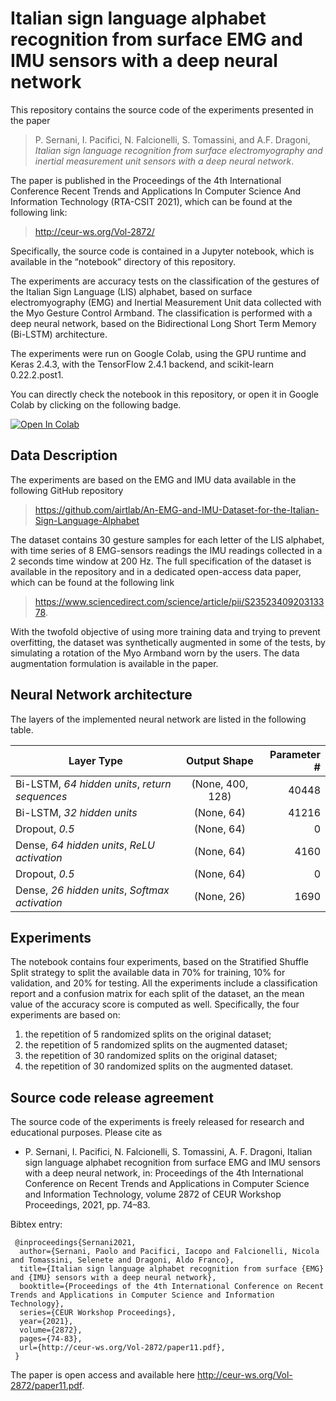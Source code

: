 # Italian sign language alphabet recognition from surface EMG and IMU sensors with a deep neural network

This repository contains the source code of the experiments presented in the paper

>P. Sernani, I. Pacifici, N. Falcionelli, S. Tomassini, and A.F. Dragoni, *Italian sign language recognition from surface electromyography and inertial measurement unit sensors with a deep neural network*.

The paper is published in the Proceedings of the 4th International Conference Recent Trends and Applications In Computer Science And Information Technology (RTA-CSIT 2021), which can be found at the following link:

><http://ceur-ws.org/Vol-2872/>

Specifically, the source code is contained in a Jupyter notebook, which is available in the “notebook” directory of this repository.

The experiments are accuracy tests on the classification of the gestures of the Italian Sign Language (LIS) alphabet, based on surface electromyography (EMG) and Inertial Measurement Unit data collected with the Myo Gesture Control Armband. The classification is performed with a deep neural network, based on the Bidirectional Long Short Term Memory (Bi-LSTM) architecture.

The experiments were run on Google Colab, using the GPU runtime and Keras 2.4.3, with the TensorFlow 2.4.1 backend, and scikit-learn 0.22.2.post1.

You can directly check the notebook in this repository, or open it in Google Colab by clicking on the following badge.

[![Open In Colab](https://colab.research.google.com/assets/colab-badge.svg)](https://colab.research.google.com/github/airtlab/italian-sign-language-recognition/blob/master/notebook/Italian_Sign_Language_Recognition_with_EMG_and_IMU_data.ipynb)

## Data Description

The experiments are based on the EMG and IMU data available in the following GitHub repository

><https://github.com/airtlab/An-EMG-and-IMU-Dataset-for-the-Italian-Sign-Language-Alphabet>

The dataset contains 30 gesture samples for each letter of the LIS alphabet, with time series of 8 EMG-sensors readings the IMU readings collected in a 2 seconds time window at 200 Hz. The full specification of the dataset is available in the repository and in a dedicated open-access data paper, which can be found at the following link

><https://www.sciencedirect.com/science/article/pii/S2352340920313378>.

With the twofold objective of using more training data and trying to prevent overfitting, the dataset was synthetically augmented in some of the tests, by simulating a rotation of the Myo Armband worn by the users. The data augmentation formulation is available in the paper.

## Neural Network architecture

The layers of the implemented neural network are listed in the following table.

| Layer Type                                     | Output Shape     | Parameter # |
|------------------------------------------------|:----------------:|------------:|
| Bi-LSTM, *64 hidden units*, *return sequences* | (None, 400, 128) |       40448 |
| Bi-LSTM, *32 hidden units*                     | (None, 64)       |       41216 |
| Dropout, *0.5*                                 | (None, 64)       |           0 |
| Dense, *64 hidden units*, *ReLU activation*    | (None, 64)       |        4160 |
| Dropout, *0.5*                                 | (None, 64)       |           0 |
| Dense, *26 hidden units*, *Softmax activation* | (None, 26)       |        1690 |

## Experiments

The notebook contains four experiments, based on the Stratified Shuffle Split strategy to split the available data in 70% for training, 10% for validation, and 20% for testing. All the experiments include a classification report and a confusion matrix for each split of the dataset, an the mean value of the accuracy score is computed as well. Specifically, the four experiments are based on:
1. the repetition of 5 randomized splits on the original dataset;
2. the repetition of 5 randomized splits on the augmented dataset;
3. the repetition of 30 randomized splits on the original dataset;
4. the repetition of 30 randomized splits on the augmented dataset.

## Source code release agreement

The source code of the experiments is freely released for research and educational purposes. Please cite as
- P. Sernani, I. Pacifici, N. Falcionelli, S. Tomassini, A. F. Dragoni, Italian sign language alphabet recognition from surface EMG and IMU sensors with a deep neural network, in: Proceedings of the 4th International Conference on Recent Trends and Applications in Computer Science and Information Technology, volume 2872 of CEUR Workshop Proceedings, 2021, pp. 74–83.
	 
Bibtex entry:

	 @inproceedings{Sernani2021,
	  author={Sernani, Paolo and Pacifici, Iacopo and Falcionelli, Nicola and Tomassini, Selenete and Dragoni, Aldo Franco},
	  title={Italian sign language alphabet recognition from surface {EMG} and {IMU} sensors with a deep neural network},
	  booktitle={Proceedings of the 4th International Conference on Recent Trends and Applications in Computer Science and Information Technology},
	  series={CEUR Workshop Proceedings},
	  year={2021},
	  volume={2872},
	  pages={74-83},
	  url={http://ceur-ws.org/Vol-2872/paper11.pdf},
	 }

The paper is open access and available here <http://ceur-ws.org/Vol-2872/paper11.pdf>.

